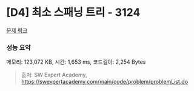 # [D4] 최소 스패닝 트리 - 3124 

[문제 링크](https://swexpertacademy.com/main/code/problem/problemDetail.do?contestProbId=AV_mSnmKUckDFAWb) 

### 성능 요약

메모리: 123,072 KB, 시간: 1,653 ms, 코드길이: 2,254 Bytes



> 출처: SW Expert Academy, https://swexpertacademy.com/main/code/problem/problemList.do